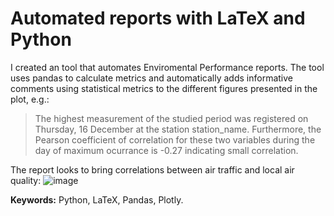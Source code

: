 # Automated reports with LaTeX and Python

I created an tool that automates Enviromental Performance reports. The tool uses pandas to calculate metrics and 
automatically adds informative comments using statistical metrics to the different figures presented in the plot, e.g.:
> The highest measurement of the studied period was registered on Thursday, 16 December at the station station_name. 
> Furthermore, the Pearson coefficient of correlation for these two variables during the day of maximum ocurrance is -0.27 indicating small correlation.

The report looks to bring correlations between air traffic and local air quality:
![image](https://user-images.githubusercontent.com/36279027/161822733-87c8d887-78a1-4f06-8d83-486c569fdd5b.png)

**Keywords:** Python, LaTeX, Pandas, Plotly.
